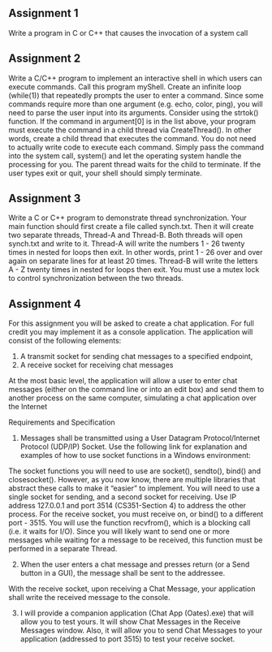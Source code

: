 ## Assignment 1
Write a program in C or C++ that causes the invocation of a system call
## Assignment 2
Write a C/C++ program to implement an interactive shell in which users can execute commands. Call this program myShell. Create an infinite loop (while(1)) that repeatedly prompts the user to enter a command. Since some commands require more than one argument (e.g. echo, color, ping), you will need to parse the user input into its arguments. Consider using the strtok() function. If the command in argument[0] is in the list above, your program must execute the command in a child thread via CreateThread(). In other words, create a child thread that executes the command.  You do not need to actually write code to execute each command.  Simply pass the command into the system call, system() and let the operating system handle the processing for you.  The parent thread waits for the child to terminate. If the user types exit or quit, your shell should simply terminate.


## Assignment 3
Write a C or C++ program to demonstrate thread synchronization.  Your main function should first create a file called synch.txt.  Then it will create two separate threads, Thread-A and Thread-B.  Both threads will open synch.txt and write to it. Thread-A will write the numbers 1 - 26 twenty times in nested for loops then exit. In other words, print 1 - 26 over and over again on separate lines for at least 20 times. Thread-B will write the letters A - Z twenty times in nested for loops then exit.  You must use a mutex lock to control synchronization between the two threads.

## Assignment 4
For this assignment you will be asked to create a chat application.  For full credit you may implement it as a console application. The application will consist of the following elements: 
1)	A transmit socket for sending chat messages to a specified endpoint, 
2)	A receive socket for receiving chat messages

At the most basic level, the application will allow a user to enter chat messages (either on the command line or into an edit box) and send them to another process on the same computer, simulating a chat application over the Internet

Requirements and Specification
1.	Messages shall be transmitted using a User Datagram Protocol/Internet Protocol (UDP/IP) Socket.  Use the following link for explanation and examples of how to use socket functions in a Windows environment:

The socket functions you will need to use are socket(), sendto(), bind() and closesocket().  However, as you now know, there are multiple libraries that abstract these calls to make it “easier” to implement.  You will need to use a single socket for sending, and a second socket for receiving. Use IP address 127.0.0.1 and port 3514 (CS351-Section 4) to address the other process.  For the receive socket, you must receive on, or bind() to a different port - 3515.  You will use the function recvfrom(), which is a blocking call (i.e. it waits for I/O).  Since you will likely want to send one or more messages while waiting for a message to be received, this function must be performed in a separate Thread. 

2.	When the user enters a chat message and presses return (or a Send button in a GUI), the message shall be sent to the addressee.

With the receive socket, upon receiving a Chat Message, your application shall write the received message to the console.

3.	I will provide a companion application (Chat App (Oates).exe) that will allow you to test yours.  It will show Chat Messages in the Receive Messages window.  Also, it will allow you to send Chat Messages to your application (addressed to port 3515) to test your receive socket.
